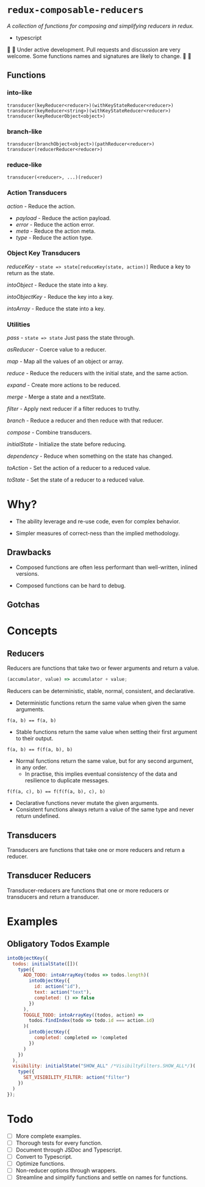 # `redux-composable-reducers`

_A collection of functions for composing and simplifying reducers in redux._

* typescript

🚧 🚧
Under active development.
Pull requests and discussion are very welcome.
Some functions names and signatures are likely to change.
🚧 🚧

## Functions

### into-like

`transducer(keyReducer<reducer>)(withKeyStateReducer<reducer>)`
`transducer(keyReducer<string>)(withKeyStateReducer<reducer>)`
`transducer(keyReducerObject<object>)`

### branch-like

`transducer(branchObject<object>)(pathReducer<reducer>)`
`transducer(reducerReducer<reducer>)`

### reduce-like

`transducer(<reducer>, ...)(reducer)`

### Action Transducers

_action_ - Reduce the action.

- _payload_ - Reduce the action payload.
- _error_ - Reduce the action error.
- _meta_ - Reduce the action meta.
- _type_ - Reduce the action type.

### Object Key Transducers

_reduceKey_ - `state => state[reduceKey(state, action)]` Reduce a key to return as the state.

_intoObject_ - Reduce the state into a key.

_intoObjectKey_ - Reduce the key into a key.

_intoArray_ - Reduce the state into a key.

### Utilities

_pass_ - `state => state` Just pass the state through.

_asReducer_ - Coerce value to a reducer.

_map_ - Map all the values of an object or array.

_reduce_ - Reduce the reducers with the initial state, and the same action.

_expand_ - Create more actions to be reduced.

_merge_ - Merge a state and a nextState.

_filter_ - Apply next reducer if a filter reduces to truthy.

_branch_ - Reduce a reducer and then reduce with that reducer.

_compose_ - Combine transducers.

_initialState_ - Initialize the state before reducing.

_dependency_ - Reduce when something on the state has changed.

_toAction_ - Set the action of a reducer to a reduced value.

_toState_ - Set the state of a reducer to a reduced value.

# Why?

- The ability leverage and re-use code, even for complex behavior.

- Simpler measures of correct-ness than the implied methodology.

## Drawbacks

- Composed functions are often less performant than well-written, inlined versions.

- Composed functions can be hard to debug.

## Gotchas

# Concepts

## Reducers

Reducers are functions that take two or fewer arguments and return a value.

```javascript
(accumulator, value) => accumulator + value;
```

Reducers can be deterministic, stable, normal, consistent, and declarative.

- Deterministic functions return the same value when given the same arguments.

`f(a, b) == f(a, b)`

- Stable functions return the same value when setting their first argument to their output.

`f(a, b) == f(f(a, b), b)`

- Normal functions return the same value, but for any second argument, in any order.
  - In practise, this implies eventual consistency of the data and resilience to duplicate messages.

`f(f(a, c), b) == f(f(f(a, b), c), b)`

- Declarative functions never mutate the given arguments.
- Consistent functions always return a value of the same type and never return undefined.

## Transducers

Transducers are functions that take one or more reducers and return a reducer.

## Transducer Reducers

Transducer-reducers are functions that one or more reducers or transducers and return a transducer.

# Examples

## Obligatory Todos Example

```js
intoObjectKey({
  todos: initialState([])(
    type({
      ADD_TODO: intoArrayKey(todos => todos.length)(
        intoObjectKey({
          id: action("id"),
          text: action("text"),
          completed: () => false
        })
      ),
      TOGGLE_TODO: intoArrayKey((todos, action) =>
        todos.findIndex(todo => todo.id === action.id)
      )(
        intoObjectKey({
          completed: completed => !completed
        })
      )
    })
  ),
  visibility: initialState("SHOW_ALL" /*VisibiltyFilters.SHOW_ALL*/)(
    type({
      SET_VISIBILITY_FILTER: action("filter")
    })
  )
});
```

# Todo

- [ ] More complete examples.
- [ ] Thorough tests for every function.
- [ ] Document through JSDoc and Typescript.
- [ ] Convert to Typescript.
- [ ] Optimize functions.
- [ ] Non-reducer options through wrappers.
- [ ] Streamline and simplify functions and settle on names for functions.
